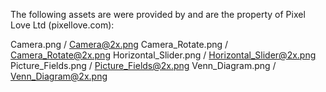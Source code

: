 The following assets are were provided by and are the property of Pixel Love Ltd (pixellove.com):

Camera.png / Camera@2x.png
Camera_Rotate.png / Camera_Rotate@2x.png
Horizontal_Slider.png / Horizontal_Slider@2x.png
Picture_Fields.png / Picture_Fields@2x.png
Venn_Diagram.png / Venn_Diagram@2x.png
